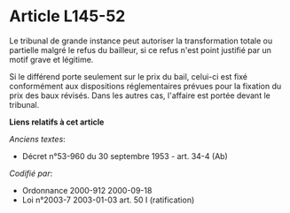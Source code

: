 # Article L145-52

Le tribunal de grande instance peut autoriser la transformation totale ou partielle malgré le refus du bailleur, si ce refus
n'est point justifié par un motif grave et légitime.

Si le différend porte seulement sur le prix du bail, celui-ci est fixé conformément aux dispositions réglementaires prévues
pour la fixation du prix des baux révisés. Dans les autres cas, l'affaire est portée devant le tribunal.

**Liens relatifs à cet article**

_Anciens textes_:

  - Décret n°53-960 du 30 septembre 1953 - art. 34-4 (Ab)

_Codifié par_:

  - Ordonnance 2000-912 2000-09-18
  - Loi n°2003-7 2003-01-03 art. 50 I (ratification)
